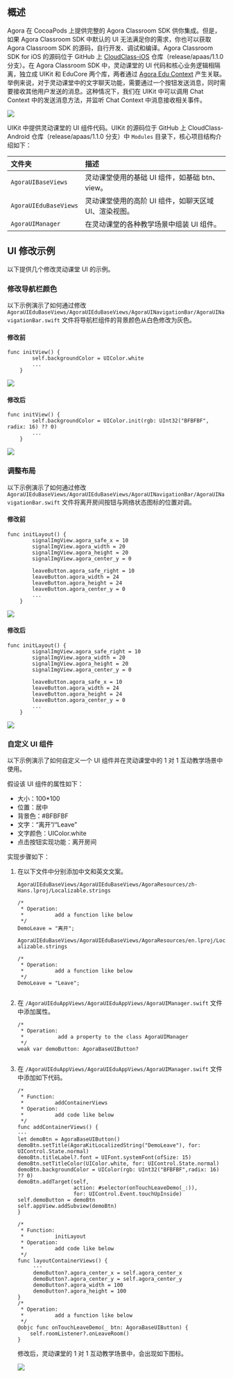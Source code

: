 ## 概述

Agora 在 CocoaPods 上提供完整的 Agora Classroom SDK 供你集成。但是，如果 Agora Classroom SDK 中默认的 UI 无法满足你的需求，你也可以获取 Agora Classroom SDK 的源码，自行开发、调试和编译。Agora Classroom SDK for iOS 的源码位于 GitHub 上 [CloudClass-iOS](https://github.com/AgoraIO-Community/CloudClass-iOS) 仓库（release/apaas/1.1.0 分支）。在 Agora Classroom SDK 中，灵动课堂的 UI 代码和核心业务逻辑相隔离，独立成 UIKit 和 EduCore 两个库，两者通过 [Agora Edu Context](https://docs.agora.io/cn/agora-class/edu_context_api_ref_ios_overview?platform=iOS) 产生关联。举例来说，对于灵动课堂中的文字聊天功能，需要通过一个按钮发送消息，同时需要接收其他用户发送的消息。这种情况下，我们在 UIKit 中可以调用 Chat Context 中的发送消息方法，并监听 Chat Context 中消息接收相关事件。

![](https://web-cdn.agora.io/docs-files/1619696813295)

UIKit 中提供灵动课堂的 UI 组件代码。UIKit 的源码位于 GitHub 上 CloudClass-Android 仓库（release/apaas/1.1.0 分支）中 `Modules` 目录下，核心项目结构介绍如下：

| 文件夹                | 描述                                                  |
| :-------------------- | :---------------------------------------------------- |
| `AgoraUIBaseViews`    | 灵动课堂使用的基础 UI 组件，如基础 btn、view。        |
| `AgoraUIEduBaseViews` | 灵动课堂使用的高阶 UI 组件，如聊天区域 UI、渲染视图。 |
| `AgoraUIManager`      | 在灵动课堂的各种教学场景中组装 UI 组件。              |

## UI 修改示例

以下提供几个修改灵动课堂 UI 的示例。

### 修改导航栏颜色

以下示例演示了如何通过修改 `AgoraUIEduBaseViews/AgoraUIEduBaseViews/AgoraUINavigationBar/AgoraUINavigationBar.swift` 文件将导航栏组件的背景颜色从白色修改为灰色。

#### 修改前

```
func initView() {
        self.backgroundColor = UIColor.white
        ...
    }
```

![](https://web-cdn.agora.io/docs-files/1619169606618)

#### 修改后

```
func initView() {
        self.backgroundColor = UIColor.init(rgb: UInt32("BFBFBF", radix: 16) ?? 0)
        ...
    }
```

![](https://web-cdn.agora.io/docs-files/1619169615790)

### 调整布局

以下示例演示了如何通过修改 `AgoraUIEduBaseViews/AgoraUIEduBaseViews/AgoraUINavigationBar/AgoraUINavigationBar.swift` 文件将离开房间按钮与网络状态图标的位置对调。

#### 修改前

```
func initLayout() {
        signalImgView.agora_safe_x = 10
        signalImgView.agora_width = 20
        signalImgView.agora_height = 20
        signalImgView.agora_center_y = 0

        leaveButton.agora_safe_right = 10
        leaveButton.agora_width = 24
        leaveButton.agora_height = 24
        leaveButton.agora_center_y = 0
        ...
    }
```

![](https://web-cdn.agora.io/docs-files/1619169626442)

#### 修改后

```
func initLayout() {
        signalImgView.agora_safe_right = 10
        signalImgView.agora_width = 20
        signalImgView.agora_height = 20
        signalImgView.agora_center_y = 0

        leaveButton.agora_safe_x = 10
        leaveButton.agora_width = 24
        leaveButton.agora_height = 24
        leaveButton.agora_center_y = 0
        ...
    }
```

![](https://web-cdn.agora.io/docs-files/1619169635097)

### 自定义 UI 组件

以下示例演示了如何自定义一个 UI 组件并在灵动课堂中的 1 对 1 互动教学场景中使用。

假设该 UI 组件的属性如下：

- 大小：100\*100
- 位置：居中
- 背景色：#BFBFBF
- 文字：“离开”/“Leave”
- 文字颜色：UIColor.white
- 点击按钮实现功能：离开房间

实现步骤如下：

1. 在以下文件中分别添加中文和英文文案。

   `AgoraUIEduBaseViews/AgoraUIEduBaseViews/AgoraResources/zh-Hans.lproj/Localizable.strings`

   ```
   /*
    * Operation:
    *          add a function like below
    */
   DemoLeave = "离开";
   ```

   `AgoraUIEduBaseViews/AgoraUIEduBaseViews/AgoraResources/en.lproj/Localizable.strings`

   ```
   /*
    * Operation:
    *          add a function like below
    */
   DemoLeave = "Leave";
   ```

   ```

   ```

2. 在 `/AgoraUIEduAppViews/AgoraUIEduAppViews/AgoraUIManager.swift` 文件中添加属性。

   ```
   /*
    * Operation:
    *           add a property to the class AgoraUIManager
    */
   weak var demoButton: AgoraBaseUIButton?
   ```

   ```

   ```

3. 在 `/AgoraUIEduAppViews/AgoraUIEduAppViews/AgoraUIManager.swift` 文件中添加如下代码。

   ```
   /*
    * Function:
    *          addContainerViews
    * Operation:
    *          add code like below
    */
   func addContainerViews() {
   ···
   let demoBtn = AgoraBaseUIButton()
   demoBtn.setTitle(AgoraKitLocalizedString("DemoLeave"), for: UIControl.State.normal)
   demoBtn.titleLabel?.font = UIFont.systemFont(ofSize: 15)
   demoBtn.setTitleColor(UIColor.white, for: UIControl.State.normal)
   demoBtn.backgroundColor = UIColor(rgb: UInt32("BFBFBF",radix: 16) ?? 0)
   demoBtn.addTarget(self,
                     action: #selector(onTouchLeaveDemo(_:)),
                     for: UIControl.Event.touchUpInside)
   self.demoButton = demoBtn
   self.appView.addSubview(demoBtn)
   }

   /*
    * Function:
    *          initLayout
    * Operation:
    *          add code like below
    */
   func layoutContainerViews() {
        ···
        demoButton?.agora_center_x = self.agora_center_x
        demoButton?.agora_center_y = self.agora_center_y
        demoButton?.agora_width = 100
        demoButton?.agora_height = 100
   }
   /*
    * Operation:
    *          add a function like below
    */
   @objc func onTouchLeaveDemo(_ btn: AgoraBaseUIButton) {
       self.roomListener?.onLeaveRoom()
   }
   ```

   修改后，灵动课堂的 1 对 1 互动教学场景中，会出现如下图标。

   ![](https://web-cdn.agora.io/docs-files/1619169646534)
